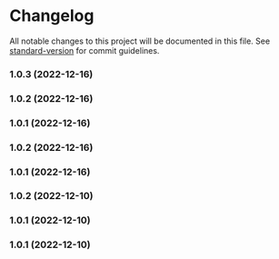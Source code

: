 # Changelog

All notable changes to this project will be documented in this file. See [standard-version](https://github.com/conventional-changelog/standard-version) for commit guidelines.

### 1.0.3 (2022-12-16)

### 1.0.2 (2022-12-16)

### 1.0.1 (2022-12-16)

### 1.0.2 (2022-12-16)

### 1.0.1 (2022-12-16)

### 1.0.2 (2022-12-10)

### 1.0.1 (2022-12-10)

### 1.0.1 (2022-12-10)
